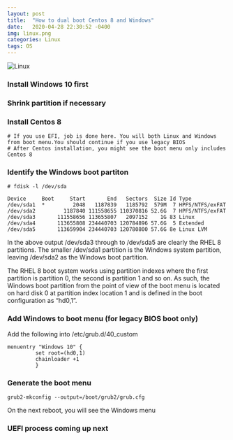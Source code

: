 ```yaml
---
layout: post
title:  "How to dual boot Centos 8 and Windows"
date:   2020-04-28 22:30:52 -0400
img: linux.png
categories: Linux
tags: OS
---
```


![Linux]({{site.baseurl}}/images/linux.png)

### Install Windows 10 first

### Shrink partition if necessary

###  Install Centos 8
```
# If you use EFI, job is done here. You will both Linux and Windows from boot menu.You should continue if you use legacy BIOS
# After Centos installation, you might see the boot menu only includes Centos 8
```
### Identify the Windows boot partiton 
```
# fdisk -l /dev/sda

Device     Boot     Start       End   Sectors  Size Id Type
/dev/sda1  *         2048   1187839   1185792  579M  7 HPFS/NTFS/exFAT
/dev/sda2         1187840 111558655 110370816 52.6G  7 HPFS/NTFS/exFAT
/dev/sda3       111558656 113655807   2097152    1G 83 Linux
/dev/sda4       113655808 234440703 120784896 57.6G  5 Extended
/dev/sda5       113659904 234440703 120780800 57.6G 8e Linux LVM

```

In the above output /dev/sda3 through to /dev/sda5 are clearly the RHEL 8 partitions. The smaller /dev/sda1 partition is the Windows system partition, leaving /dev/sda2 as the Windows boot partition.

The RHEL 8 boot system works using partition indexes where the first partition is partition 0, the second is partition 1 and so on. As such, the Windows boot partition from the point of view of the boot menu is located on hard disk 0 at partition index location 1 and is defined in the boot configuration as “hd0,1”.

### Add Windows to boot menu (for legacy BIOS boot only)
Add the following into /etc/grub.d/40_custom
```
menuentry "Windows 10" {
         set root=(hd0,1)
         chainloader +1
         }
```

###  Generate the boot menu
```
grub2-mkconfig --output=/boot/grub2/grub.cfg
```

On the next reboot, you will see the Windows menu

### UEFI process coming up next
